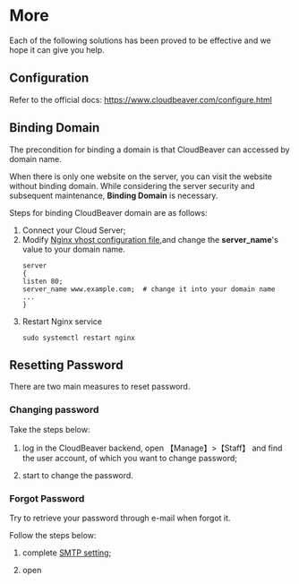 # More

Each of the following solutions has been proved to be effective and we hope it can give you help.

## Configuration 

Refer to the official docs: https://www.cloudbeaver.com/configure.html

## Binding Domain

The precondition for binding a domain is that CloudBeaver can accessed by domain name.

When there is only one website on the server, you can visit the website without binding domain. While considering the server security and subsequent maintenance, **Binding Domain** is necessary.

Steps for binding CloudBeaver domain are as follows:

1. Connect your Cloud Server;
2. Modify [Nginx vhost configuration file](/stack-components.md#nginx),and change the **server_name**'s value to your domain name.
   ```text
   server
   {
   listen 80;
   server_name www.example.com;  # change it into your domain name
   ...
   }
   ```
3. Restart Nginx service
   ```
   sudo systemctl restart nginx
   ```

## Resetting Password

There are two main measures to reset password.

### Changing password

Take the steps below:

1. log in the CloudBeaver backend, open 【Manage】>【Staff】 and find the user account, of which you want to change password;

2. start to change the password.

### Forgot Password

Try to retrieve your password through e-mail when forgot it.

Follow the steps below:

1. complete [SMTP setting](/solution-smtp.md);

2. open
